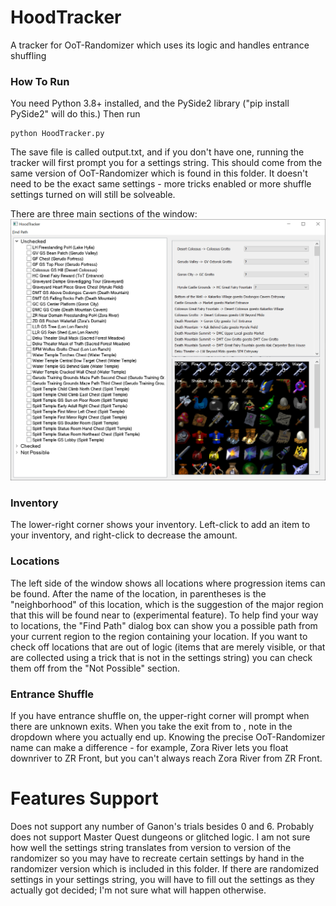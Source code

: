 # HoodTracker
A tracker for OoT-Randomizer which uses its logic and handles entrance shuffling

### How To Run
You need Python 3.8+ installed, and the PySide2 library ("pip install PySide2" will do this.)
Then run
```shell
python HoodTracker.py
```

The save file is called output.txt, and if you don't have one, running the tracker will first prompt you for a settings string. This should come from the same version of OoT-Randomizer which is found in this folder. It doesn't need to be the exact same settings - more tricks enabled or more shuffle settings turned on will still be solveable.

There are three main sections of the window:
![Example Screenshot](https://github.com/hoodedpaladin/HoodTracker/raw/master/images/example_screenshot.png?raw=true)

### Inventory
The lower-right corner shows your inventory. Left-click to add an item to your inventory, and right-click to decrease the amount.

### Locations
The left side of the window shows all locations where progression items can be found. After the name of the location, in parentheses is the "neighborhood" of this location, which is the suggestion of the major region that this will be found near to (experimental feature). To help find your way to locations, the "Find Path" dialog box can show you a possible path from your current region to the region containing your location. If you want to check off locations that are out of logic (items that are merely visible, or that are collected using a trick that is not in the settings string) you can check them off from the "Not Possible" section.

### Entrance Shuffle
If you have entrance shuffle on, the upper-right corner will prompt when there are unknown exits. When you take the exit from <first region> to <second region>, note in the dropdown where you actually end up. Knowing the precise OoT-Randomizer name can make a difference - for example, Zora River lets you float downriver to ZR Front, but you can't always reach Zora River from ZR Front.

# Features Support
Does not support any number of Ganon's trials besides 0 and 6. Probably does not support Master Quest dungeons or glitched logic. I am not sure how well the settings string translates from version to version of the randomizer so you may have to recreate certain settings by hand in the randomizer version which is included in this folder. If there are randomized settings in your settings string, you will have to fill out the settings as they actually got decided; I'm not sure what will happen otherwise.
